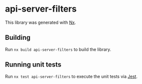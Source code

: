 # api-server-filters

This library was generated with [Nx](https://nx.dev).

## Building

Run `nx build api-server-filters` to build the library.

## Running unit tests

Run `nx test api-server-filters` to execute the unit tests via [Jest](https://jestjs.io).

